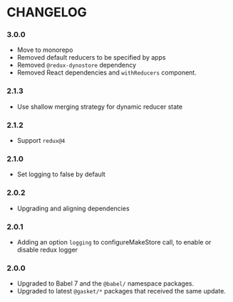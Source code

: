 # CHANGELOG

### 3.0.0

- Move to monorepo
- Removed default reducers to be specified by apps
- Removed `@redux-dynostore` dependency
- Removed React dependencies and `withReducers` component.

### 2.1.3

- Use shallow merging strategy for dynamic reducer state

### 2.1.2

- Support `redux@4`

### 2.1.0

- Set logging to false by default

### 2.0.2

- Upgrading and aligning dependencies

### 2.0.1

- Adding an option `logging` to configureMakeStore call, to enable or disable redux logger

### 2.0.0

- Upgraded to Babel 7 and the `@babel/` namespace packages.
- Upgraded to latest `@gasket/*` packages that received the same update.
